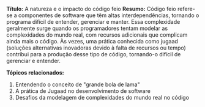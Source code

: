 **Título:** A natureza e o impacto do código feio
**Resumo:**
Código feio refere-se a componentes de software que têm altas interdependências, tornando o programa difícil de entender, gerenciar e manter. Essa complexidade geralmente surge quando os programadores tentam modelar as complexidades do mundo real, com recursos adicionais que complicam ainda mais o código. Às vezes, uma prática conhecida como jugaad (soluções alternativas inovadoras devido à falta de recursos ou tempo) contribui para a produção desse tipo de código, tornando-o difícil de gerenciar e entender.

**Tópicos relacionados:**
1. Entendendo o conceito de "grande bola de lama"
2. A prática de Jugaad no desenvolvimento de software
3. Desafios da modelagem de complexidades do mundo real no código